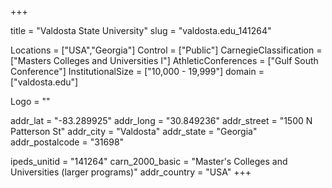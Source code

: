 
+++

title = "Valdosta State University"
slug = "valdosta.edu_141264"

Locations = ["USA","Georgia"]
Control = ["Public"]
CarnegieClassification = ["Masters Colleges and Universities I"]
AthleticConferences = ["Gulf South Conference"]
InstitutionalSize = ["10,000 - 19,999"]
domain = ["valdosta.edu"]

Logo = ""

addr_lat = "-83.289925"
addr_long = "30.849236"
addr_street = "1500 N Patterson St"
addr_city = "Valdosta"
addr_state = "Georgia"
addr_postalcode = "31698"

ipeds_unitid = "141264"
carn_2000_basic = "Master's Colleges and Universities (larger programs)"
addr_country = "USA"
+++
    
